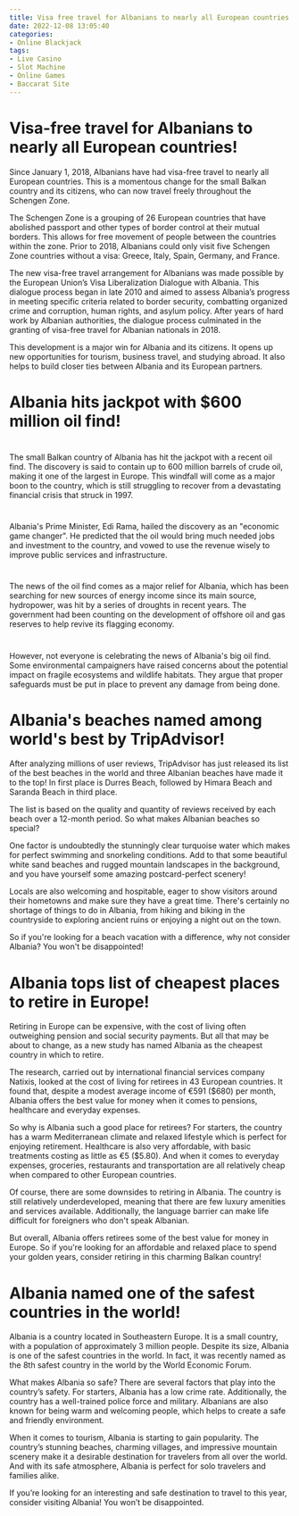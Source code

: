 ```yaml
---
title: Visa free travel for Albanians to nearly all European countries!
date: 2022-12-08 13:05:40
categories:
- Online Blackjack
tags:
- Live Casino
- Slot Machine
- Online Games
- Baccarat Site
---
```



#  Visa-free travel for Albanians to nearly all European countries!

Since January 1, 2018, Albanians have had visa-free travel to nearly all European countries. This is a momentous change for the small Balkan country and its citizens, who can now travel freely throughout the Schengen Zone.

The Schengen Zone is a grouping of 26 European countries that have abolished passport and other types of border control at their mutual borders. This allows for free movement of people between the countries within the zone. Prior to 2018, Albanians could only visit five Schengen Zone countries without a visa: Greece, Italy, Spain, Germany, and France.

The new visa-free travel arrangement for Albanians was made possible by the European Union’s Visa Liberalization Dialogue with Albania. This dialogue process began in late 2010 and aimed to assess Albania’s progress in meeting specific criteria related to border security, combatting organized crime and corruption, human rights, and asylum policy. After years of hard work by Albanian authorities, the dialogue process culminated in the granting of visa-free travel for Albanian nationals in 2018.

This development is a major win for Albania and its citizens. It opens up new opportunities for tourism, business travel, and studying abroad. It also helps to build closer ties between Albania and its European partners.

#  Albania hits jackpot with $600 million oil find!

#

The small Balkan country of Albania has hit the jackpot with a recent oil find. The discovery is said to contain up to 600 million barrels of crude oil, making it one of the largest in Europe. This windfall will come as a major boon to the country, which is still struggling to recover from a devastating financial crisis that struck in 1997.

#

Albania's Prime Minister, Edi Rama, hailed the discovery as an "economic game changer". He predicted that the oil would bring much needed jobs and investment to the country, and vowed to use the revenue wisely to improve public services and infrastructure.

#

The news of the oil find comes as a major relief for Albania, which has been searching for new sources of energy income since its main source, hydropower, was hit by a series of droughts in recent years. The government had been counting on the development of offshore oil and gas reserves to help revive its flagging economy.

#

However, not everyone is celebrating the news of Albania's big oil find. Some environmental campaigners have raised concerns about the potential impact on fragile ecosystems and wildlife habitats. They argue that proper safeguards must be put in place to prevent any damage from being done.

#  Albania's beaches named among world's best by TripAdvisor!

After analyzing millions of user reviews, TripAdvisor has just released its list of the best beaches in the world and three Albanian beaches have made it to the top! In first place is Durres Beach, followed by Himara Beach and Saranda Beach in third place.

The list is based on the quality and quantity of reviews received by each beach over a 12-month period. So what makes Albanian beaches so special?

One factor is undoubtedly the stunningly clear turquoise water which makes for perfect swimming and snorkeling conditions. Add to that some beautiful white sand beaches and rugged mountain landscapes in the background, and you have yourself some amazing postcard-perfect scenery!

Locals are also welcoming and hospitable, eager to show visitors around their hometowns and make sure they have a great time. There's certainly no shortage of things to do in Albania, from hiking and biking in the countryside to exploring ancient ruins or enjoying a night out on the town.

So if you're looking for a beach vacation with a difference, why not consider Albania? You won't be disappointed!

#  Albania tops list of cheapest places to retire in Europe!

Retiring in Europe can be expensive, with the cost of living often outweighing pension and social security payments. But all that may be about to change, as a new study has named Albania as the cheapest country in which to retire.

The research, carried out by international financial services company Natixis, looked at the cost of living for retirees in 43 European countries. It found that, despite a modest average income of €591 ($680) per month, Albania offers the best value for money when it comes to pensions, healthcare and everyday expenses.

So why is Albania such a good place for retirees? For starters, the country has a warm Mediterranean climate and relaxed lifestyle which is perfect for enjoying retirement. Healthcare is also very affordable, with basic treatments costing as little as €5 ($5.80). And when it comes to everyday expenses, groceries, restaurants and transportation are all relatively cheap when compared to other European countries.

Of course, there are some downsides to retiring in Albania. The country is still relatively underdeveloped, meaning that there are few luxury amenities and services available. Additionally, the language barrier can make life difficult for foreigners who don't speak Albanian.

But overall, Albania offers retirees some of the best value for money in Europe. So if you're looking for an affordable and relaxed place to spend your golden years, consider retiring in this charming Balkan country!

#  Albania named one of the safest countries in the world!

Albania is a country located in Southeastern Europe. It is a small country, with a population of approximately 3 million people. Despite its size, Albania is one of the safest countries in the world. In fact, it was recently named as the 8th safest country in the world by the World Economic Forum.

What makes Albania so safe? There are several factors that play into the country’s safety. For starters, Albania has a low crime rate. Additionally, the country has a well-trained police force and military. Albanians are also known for being warm and welcoming people, which helps to create a safe and friendly environment.

When it comes to tourism, Albania is starting to gain popularity. The country’s stunning beaches, charming villages, and impressive mountain scenery make it a desirable destination for travelers from all over the world. And with its safe atmosphere, Albania is perfect for solo travelers and families alike.

If you’re looking for an interesting and safe destination to travel to this year, consider visiting Albania! You won’t be disappointed.
